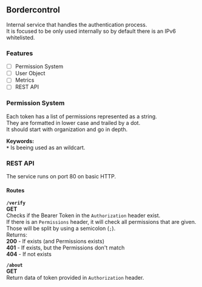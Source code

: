 ## Bordercontrol
Internal service that handles the authentication process.  
It is focused to be only used internally so by default there is an IPv6 whitelisted.

### Features
- [ ] Permission System
- [ ] User Object
- [ ] Metrics
- [ ] REST API

### Permission System
Each token has a list of permissions represented as a string.  
They are formatted in lower case and trailed by a dot.  
It should start with organization and go in depth.

**Keywords:**  
**`*`** Is beeing used as an wildcart.


### REST API
The service runs on port 80 on basic HTTP.

#### Routes
**`/verify`**  
**GET**  
Checks if the Bearer Token in the `Authorization` header exist.  
If there is an `Permissions` header, it will check all permissions that are given. Those will be split by using a semicolon (`;`).  
Returns:  
**200** - If exists (and Permissions exists)  
**401** - If exists, but the Permissions don't match  
**404** - If not exists


**`/about`**  
**GET**  
Return data of token provided in `Authorization` header.